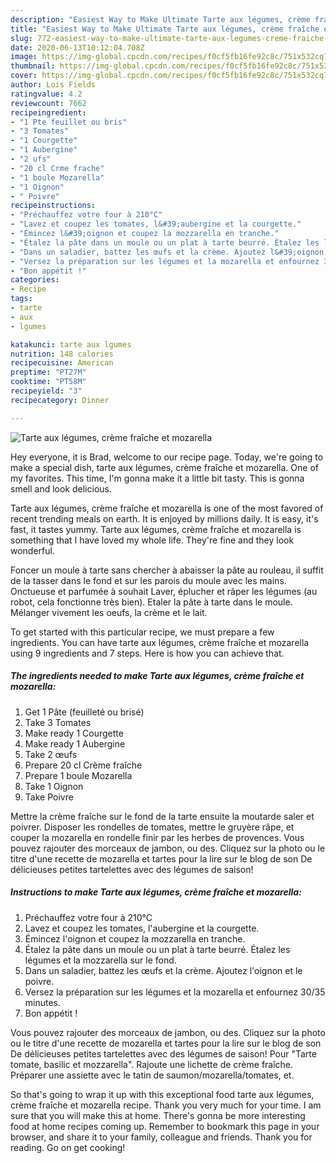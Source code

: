 ```yaml
---
description: "Easiest Way to Make Ultimate Tarte aux légumes, crème fraîche et mozarella"
title: "Easiest Way to Make Ultimate Tarte aux légumes, crème fraîche et mozarella"
slug: 772-easiest-way-to-make-ultimate-tarte-aux-legumes-creme-fraiche-et-mozarella
date: 2020-06-13T10:12:04.708Z
image: https://img-global.cpcdn.com/recipes/f0cf5fb16fe92c8c/751x532cq70/tarte-aux-legumes-creme-fraiche-et-mozarella-photo-principale-de-la-recette.jpg
thumbnail: https://img-global.cpcdn.com/recipes/f0cf5fb16fe92c8c/751x532cq70/tarte-aux-legumes-creme-fraiche-et-mozarella-photo-principale-de-la-recette.jpg
cover: https://img-global.cpcdn.com/recipes/f0cf5fb16fe92c8c/751x532cq70/tarte-aux-legumes-creme-fraiche-et-mozarella-photo-principale-de-la-recette.jpg
author: Lois Fields
ratingvalue: 4.2
reviewcount: 7662
recipeingredient:
- "1 Pte feuillet ou bris"
- "3 Tomates"
- "1 Courgette"
- "1 Aubergine"
- "2 ufs"
- "20 cl Crme frache"
- "1 boule Mozarella"
- "1 Oignon"
- " Poivre"
recipeinstructions:
- "Préchauffez votre four à 210°C"
- "Lavez et coupez les tomates, l&#39;aubergine et la courgette."
- "Émincez l&#39;oignon et coupez la mozzarella en tranche."
- "Étalez la pâte dans un moule ou un plat à tarte beurré. Étalez les légumes et la mozzarella sur le fond."
- "Dans un saladier, battez les œufs et la crème. Ajoutez l&#39;oignon et le poivre."
- "Versez la préparation sur les légumes et la mozarella et enfournez 30/35 minutes."
- "Bon appétit !"
categories:
- Recipe
tags:
- tarte
- aux
- lgumes

katakunci: tarte aux lgumes 
nutrition: 148 calories
recipecuisine: American
preptime: "PT27M"
cooktime: "PT58M"
recipeyield: "3"
recipecategory: Dinner

---
```



![Tarte aux légumes, crème fraîche et mozarella](https://img-global.cpcdn.com/recipes/f0cf5fb16fe92c8c/751x532cq70/tarte-aux-legumes-creme-fraiche-et-mozarella-photo-principale-de-la-recette.jpg)

Hey everyone, it is Brad, welcome to our recipe page. Today, we're going to make a special dish, tarte aux légumes, crème fraîche et mozarella. One of my favorites. This time, I'm gonna make it a little bit tasty. This is gonna smell and look delicious.

Tarte aux légumes, crème fraîche et mozarella is one of the most favored of recent trending meals on earth. It is enjoyed by millions daily. It is easy, it's fast, it tastes yummy. Tarte aux légumes, crème fraîche et mozarella is something that I have loved my whole life. They're fine and they look wonderful.

Foncer un moule à tarte sans chercher à abaisser la pâte au rouleau, il suffit de la tasser dans le fond et sur les parois du moule avec les mains. Onctueuse et parfumée à souhait Laver, éplucher et râper les légumes (au robot, cela fonctionne très bien). Etaler la pâte à tarte dans le moule. Mélanger vivement les oeufs, la crème et le lait.


To get started with this particular recipe, we must prepare a few ingredients. You can have tarte aux légumes, crème fraîche et mozarella using 9 ingredients and 7 steps. Here is how you can achieve that.

<!--inarticleads1-->

##### The ingredients needed to make Tarte aux légumes, crème fraîche et mozarella:

1. Get 1 Pâte (feuilleté ou brisé)
1. Take 3 Tomates
1. Make ready 1 Courgette
1. Make ready 1 Aubergine
1. Take 2 œufs
1. Prepare 20 cl Crème fraîche
1. Prepare 1 boule Mozarella
1. Take 1 Oignon
1. Take  Poivre


Mettre la crème fraîche sur le fond de la tarte ensuite la moutarde saler et poivrer. Disposer les rondelles de tomates, mettre le gruyère râpe, et couper la mozarella en rondelle finir par les herbes de provences. Vous pouvez rajouter des morceaux de jambon, ou des. Cliquez sur la photo ou le titre d&#39;une recette de mozarella et tartes pour la lire sur le blog de son De délicieuses petites tartelettes avec des légumes de saison! 

<!--inarticleads2-->

##### Instructions to make Tarte aux légumes, crème fraîche et mozarella:

1. Préchauffez votre four à 210°C
1. Lavez et coupez les tomates, l&#39;aubergine et la courgette.
1. Émincez l&#39;oignon et coupez la mozzarella en tranche.
1. Étalez la pâte dans un moule ou un plat à tarte beurré. Étalez les légumes et la mozzarella sur le fond.
1. Dans un saladier, battez les œufs et la crème. Ajoutez l&#39;oignon et le poivre.
1. Versez la préparation sur les légumes et la mozarella et enfournez 30/35 minutes.
1. Bon appétit !


Vous pouvez rajouter des morceaux de jambon, ou des. Cliquez sur la photo ou le titre d&#39;une recette de mozarella et tartes pour la lire sur le blog de son De délicieuses petites tartelettes avec des légumes de saison! Pour &#34;Tarte tomate, basilic et mozzarella&#34;. Rajoute une lichette de crème fraîche. Préparer une assiette avec le tatin de saumon/mozarella/tomates, et. 

So that's going to wrap it up with this exceptional food tarte aux légumes, crème fraîche et mozarella recipe. Thank you very much for your time. I am sure that you will make this at home. There's gonna be more interesting food at home recipes coming up. Remember to bookmark this page in your browser, and share it to your family, colleague and friends. Thank you for reading. Go on get cooking!
